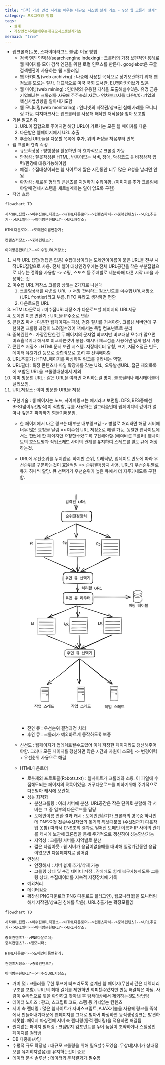 ```yaml
---
title: "[책] 가상 면접 사례로 배우는 대규모 시스템 설계 기초 - 9장 웹 크롤러 설계"
category: 프로그래밍 방법
tags:
  - 설계
  - 가상면접사례로배우는대규모시스템설계기초
mermaid: "true"
---
```

- 웹크롤러(로봇, 스파이더라고도 불림) 이용 방법
	- 검색 엔진 인덱싱(search engine indexing) : 크롤러의 가장 보편적인 용례로 웹 페이지를 모아 검색 엔진을 위한 로컬 인덱스를 만든다. googlebot은 구글검색엔진이 사용하는 웹 크롤러임
	- 웹 아카이빙(web archiving) : 나중에 사용할 목적으로 장기보관하기 위해 웹 정보를 모으는 절차. 대표적으로 미국 국회 도서관, EU웹아카이브가 있음
	- 웹 마이닝(web mining) : 인터넷의 유용한 지식을 도출해낼수있음. 유명 금융기업에서는 크롤러를 사용해 주주총회 자료나 연차보고서를 다운받아 기업의 핵심사업방향을 알아내기도함 
	- 웹 모니터링(web monitoring) : 인터넷의 저작권/상표권 침해 사례를 모니터링 가능. 디지마크사는 웹크롤러를 사용해 해적판 저작물을 찾아 보고함
- 기본 알고리즘
	1. URL이 집합으로 주어지면 해당 URL이 가르키는 모든 웹 페이지를 다운
	2. 다운받은 웹페이지에서 URL 추출
	3. 추출된 URL들을 다운할 목록에 추가, 위의 과정을 처음부터 반복
- 웹 크롤러 만족 속성
	- 규모확장성 : 뱡행성을 활용하면 더 효과적으로 크롤링 가능
	- 안정성 : 잘못작성된 HTML, 반응이없는 서버, 장애, 악성코드 등 비정상적 입력/환경에 대응가능해야함
	- 예절 : 수집대상이되는 웹 사이트에 짧은 시간동안 너무 많은 요청을 날리면 안됨
	- 확장성 : 새로운 형태의 콘텐츠를 지원하기 쉬워야함. (이미지를 추가 크롤링해야할때 전체시스템을 새로설계하는 일이 없도록 구현)
- 작업 흐름

```mermaid
flowchart TD

시작URL집합-->미수집URL저장소-->HTML다운로더-->컨텐츠파서-->중복컨텐츠?-->URL추출기-->URL필터-->이미방문한URL?-->URL저장소;

HTML다운로더-->도메인이름변환기;

컨텐츠저장소-->중복컨텐츠?;

이미방문한URL?-->미수집URL저장소;
```
1. 시작 URL 집합(정답은 없음)
	수집대상이되는 도메인이이름이 붙은 URL을 전부 시작URL집합으로 사용. 전체 웹이 대상인경우에는 전체 URL공간을 작은 부분집합으로 나누는 전략을 사용함
		-> 쇼핑, 스포츠 등 주제별로 세분화해 다른 시작 url을 사용하는 것
2. 미수집 URL 저장소
	크롤링 상태는 2가지로 나뉜다
	1. 크롤링상태를 다운할 URL -> 저장 관리하는 컴포넌트를 미수집 URL저장소(URL frontier)라고 부름. FIFO 큐라고 생각하면 편함
	2. 다운로드된 URL
3. HTML다운로더 : 미수집URL저장소가 다운로드할 페이지의 URL제공
4. 도메인 이름 변환기 : URL을 IP주소로 변환
5. 콘턴츠 파서 : 다운한 웹페이지는 파싱, 검증 절차를 거쳐야함. 크롤링 서버안에 구현하면 크롤링 과정이 느려질수있어 책에서는 독립 컴포넌트로 분리
6. 중복컨텐츠 : 가장간단한건 두 페이지의 문자열 비교지만 비교대상 모수가 많으면 비효율적이라 해시로 비교하는것이 좋음. 해시나 체크섬을 사용하면 쉽게 탐지 가능
7. 콘텐츠 저장소 : HTML문서 보관 시스템. 저장데이터 유형, 크기, 저장소접근 빈도, 데이터 유효기간 등으로 종합적으로 고려 후 선택해야함
8. URL추출기 : HTML페이지를 파싱하여 링크를 골라내는 역할. 
9. URL필터 : 특정 콘텐츠나 파일 확장자를 갖는 URL, 오류발생URL, 접근 제외목록에 포함된 URL을 크롤링대상에서 제외
10. 이미 방문한 URL : 같은 URL을 여러번 처리하는일 방지. 블룸필터나 해시테이블이 널리쓰임.
11. URL저장소 : 이미 방문한 URL을 저장
	
- 구현기술 : 웹 페이지는 노드, 하이퍼링크는 에지라고 보면됨. DFS, BFS중에선 BFS(넓이우선방식)이 적합함, 큐를 사용하는 알고리즘인데 웹페이지의 깊이가 얼마나 깊은지 파악하기 힘들기때문임.
	- 한 페이지에서 나온 링크는 대부분 내부링크임 -> 병렬로 처리하면 해당 서버에 너무 많은 요청을 날림
		=> 미수집 URL 저장소로 해결 가능. 동일한 웹사이트에서는 한번에 한 페이지만 요청할수있도록 구현해야함.(예의바른 크롤러)
		웹사이트의 호스트명과 작업스레드 사이의 관계를 유지하여 스레드를 별도 큐에 저장하는것.
	- URL에 우선순위를 두지않음. 하지만 순위, 트래픽양, 업데이트 빈도에 따라 우선순위를 구분하는것이 효율적임
	  => 순위결정장치 사용. URL의 우선순위별로 큐가 하나씩 할당. 큐 선택기가 우선순위가 높은 큐에서 더 자주꺼내도록 구현함.
	  
		![images](/assets/images/대규모/2024-03-24.13.51.36.png)
		- 전면 큐 : 우선순위 결정과정 처리
		- 후면 큐 : 크롤러가 예의바르게 동작하도록 보증
	- 신선도 : 웹페이지가 업데이트될수도있어 이미 저장한 페이지라도 갱신해주어야함. 그러나 모든 페이지를 갱신하면 많은 시간과 자원이 소모됨
	  -> 변경이력 + 우선순위 사용으로 해결
  - HTML다운로더
	  - 로봇제외 프로토콜(Robots.txt) : 웹사이트가 크롤러와 소통. 이 파일에 수집해도되는 페이지의 목록이있음. 거푸다운로드를 피하기위해 주기적으로 다운받아 캐시에 보관함. 
	  - 성능 최적화
		  - 분산크롤링 : 여러 서버에 분산. URL공간은 작은 단위로 분할해 각 서버는 그 중 일부의 다운로드를 담당
		  - 도메인이름 변환 결과 캐시 : 도메인변환기가 크롤러의 병목중 하나인데 DNS요청 전송/수신작업의 동기적 특성때문임.(수신전까지 다음작업 못함) 따라서 DNS조회 결과로 얻어진 도메인 이름과 IP 사이의 관계를 캐시에 보관해  크론잡을 통해 주기적으로 갱신하여 성능향상가능
		  - 지역성 : 크롤링 서버를 지역별로 분산
		  - 짧은 타임아웃 : 웹 서버가 응답이없을때를 대비해 일정기간동안 응답이없으면 다음페이지로 넘어감
	  - 안정성 
		  - 안정해시 : 서버 쉽게 추가/삭제 가능
		  - 크롤링 상태 및 수집 데이터 저장 : 장애에도 쉽게 복구가능하도록 크롤링 상태, 수집데이터를 지속적 저장장치에 기록
	  - 예외처리
	  - 데이터검증
	  - 확장성
		  PNG다운로더(PNG 다운로드 플러그인), 웹모니터(웹을 모니터링해서 저작권/상표권 침해를 막음), URL추출기는 확장모듈임
		  
```mermaid
flowchart TD

시작URL집합-->미수집URL저장소-->HTML다운로더-->컨텐츠파서-->중복컨텐츠?-->URL추출기-->URL필터-->이미방문한URL?-->URL저장소;

중복컨텐츠?-->PNG다운로더;
중복컨텐츠?-->웹모니터;

HTML다운로더-->도메인이름변환기;

컨텐츠저장소-->중복컨텐츠?;

이미방문한URL?-->미수집URL저장소;
```
- 거미 덫 : 크롤러를 무한 루프에 빠뜨리도록 설계한 웹 페이지(무한히 깊은 디렉터리구조를 포함). URL의 최대 길이를 제한하면 회피할수있지만 만능 해결책은 아님. 사람이 수작업으로 덫을 확인하고 찾아낸 후 탐색대상에서 제외하는것도 방법임
- 데이터 노이즈 : 광고, 스크립트 코드, 스팸 등 가치없는 컨텐츠
- 서버 측 랜더링 : 많은 웹사이트가 자바스크립트, AJAX기술을 사용해 링크를 즉석에서 만들어내기때문에 웹페이지를 그대로 받아서 파싱하면 동적생성링크는 발견하지못함. 페이지 파싱전에 서버 측 렌더링(동적 렌더링)을 적용하면 해결됨
- 원치않는 페이지 필터링 : 크팸방지 컴포넌트를 두어 품질이 조약하거나 스팸성인 페이지를 걸러냄
- DB 다중화/샤딩
- 수평적 규모 확장성 : 대규모 크롤링을 위해 필요할수도있음. 무상태(서버가 상태정보를 유지하지않음)를 유지하는것이 중요
- 데이터 분석 솔루션 : 데이터와 분석결과가 필수임